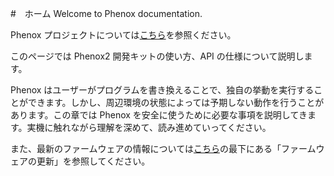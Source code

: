 #　ホーム
Welcome to Phenox documentation. 

Phenox プロジェクトについては[こちら](http://phenoxlab.com/?lang=ja)を参照ください。

このページでは Phenox2 開発キットの使い方、API の仕様について説明します。

Phenox はユーザーがプログラムを書き換えることで、独自の挙動を実行することができます。しかし、周辺環境の状態によっては予期しない動作を行うことがあります。この章では Phenox を安全に使うために必要な事項を説明してきます。実機に触れながら理解を深めて、読み進めていってください。

また、最新のファームウェアの情報については[こちら](dev/env.md)の最下にある「ファームウェアの更新」を参照してください。